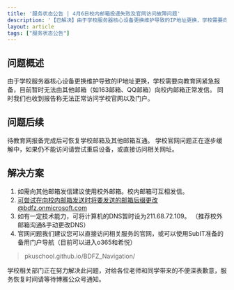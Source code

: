 ```yaml
---
title: '服务状态公告 | 4月6日校内邮箱投递失败及官网访问故障问题'
description: '【已解决】由于学校服务器核心设备更换维护导致的IP地址更换，学校需要向教育网紧急报备，目前暂时无法由其他邮箱（如163邮箱、QQ邮箱）向校内邮箱正常发信。'
layout: article
tags: ["服务状态公告"]
---
```

## 问题概述

由于学校服务器核心设备更换维护导致的IP地址更换，学校需要向教育网紧急报备，目前暂时无法由其他邮箱（如163邮箱、QQ邮箱）向校内邮箱正常发信。
同时我们也收到报告称无法正常访问学校官网以及门户。

## 问题后续

待教育网报备完成后可恢复学校邮箱及其他邮箱互通。
学校官网问题正在逐步缓解中，如果仍不能访问请尝试重启设备，或直接访问相关网址。

## 解决方案

1. 如需向其他邮箱发信建议使用校外邮箱。校内邮箱可互相发信。
2. 可尝试在向校内邮箱发送时将要发送的邮箱后缀更改@bdfz.onmicrosoft.com
3. 如有一定技术能力，可将计算机的DNS暂时设为211.68.72.109。
（推荐校外邮箱沟通&手动更改DNS）
4. 官网问题我们建议您可以直接访问相关服务的官网，或可以使用SubIT准备的备用门户导航（目前可以进入o365和希悦）

> pkuschool.github.io/BDFZ_Navigation/

学校相关部门正在努力解决此问题，对给各位老师和同学带来的不便深表歉意，服务恢复时间请等待博雅公众号通知。
